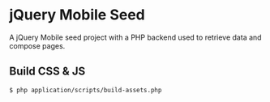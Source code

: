jQuery Mobile Seed
==================

A jQuery Mobile seed project with a PHP backend used to retrieve data and
compose pages.

## Build CSS & JS

    $ php application/scripts/build-assets.php
